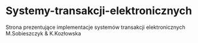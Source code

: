 # Systemy-transakcji-elektronicznych
Strona prezentujące implementacje systemów transakcji elektronicznych M.Sobieszczyk &amp; K.Kozłowska
